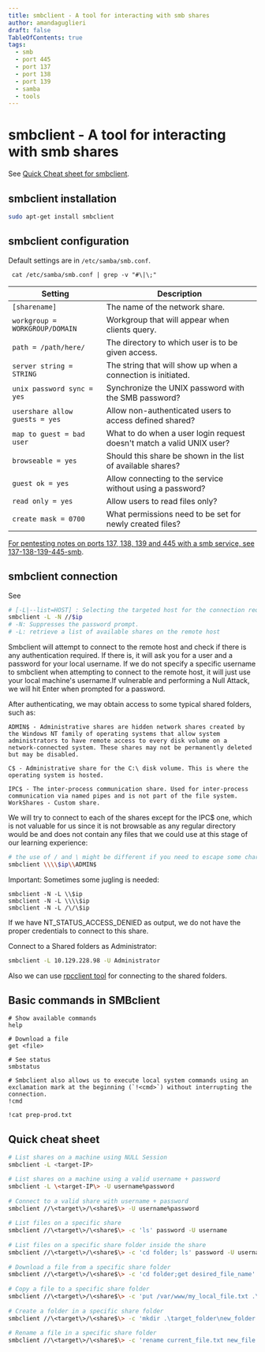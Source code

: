 ```yaml
---
title: smbclient - A tool for interacting with smb shares
author: amandaguglieri
draft: false
TableOfContents: true
tags:
  - smb
  - port 445
  - port 137
  - port 138
  - port 139
  - samba
  - tools
---
```


# smbclient - A tool for interacting with smb shares

See [Quick Cheat sheet for smbclient](#quick-cheat-sheet).

## smbclient installation 

```bash
sudo apt-get install smbclient
```


## smbclient configuration

Default settings are in `/etc/samba/smb.conf`.

```shell-session
 cat /etc/samba/smb.conf | grep -v "#\|\;" 
```


| **Setting**                    | **Description**                                                       |
| ------------------------------ | --------------------------------------------------------------------- |
| `[sharename]`                  | The name of the network share.                                        |
| `workgroup = WORKGROUP/DOMAIN` | Workgroup that will appear when clients query.                        |
| `path = /path/here/`           | The directory to which user is to be given access.                    |
| `server string = STRING`       | The string that will show up when a connection is initiated.          |
| `unix password sync = yes`     | Synchronize the UNIX password with the SMB password?                  |
| `usershare allow guests = yes` | Allow non-authenticated users to access defined shared?               |
| `map to guest = bad user`      | What to do when a user login request doesn't match a valid UNIX user? |
| `browseable = yes`             | Should this share be shown in the list of available shares?           |
| `guest ok = yes`               | Allow connecting to the service without using a password?             |
| `read only = yes`              | Allow users to read files only?                                       |
| `create mask = 0700`           | What permissions need to be set for newly created files?              |


[For pentesting notes on ports 137, 138, 139 and 445 with a smb service, see 137-138-139-445-smb](137-138-139-445-smb.md). 


## smbclient connection

See 
```bash
# [-L|--list=HOST] : Selecting the targeted host for the connection request.
smbclient -L -N //$ip
# -N: Suppresses the password prompt.
# -L: retrieve a list of available shares on the remote host
```

Smbclient will attempt to connect to the remote host and check if there is any authentication required. If there is, it will ask you for a user and a password for your local username. If we do not specify a specific username to smbclient when attempting to connect to the remote host, it will just use your local machine's username.If vulnerable and performing a Null Attack, we will hit Enter when prompted for a password.

After authenticating, we may obtain access to some typical shared folders, such as:

```
ADMIN$ - Administrative shares are hidden network shares created by the Windows NT family of operating systems that allow system administrators to have remote access to every disk volume on a network-connected system. These shares may not be permanently deleted but may be disabled.

C$ - Administrative share for the C:\ disk volume. This is where the operating system is hosted.

IPC$ - The inter-process communication share. Used for inter-process communication via named pipes and is not part of the file system.
WorkShares - Custom share. 
```

We will try to connect to each of the shares except for the IPC$ one, which is not valuable for us since it is not browsable as any regular directory would be and does not contain any files that we could use at this stage of our learning experience: 
```bash
# the use of / and \ might be different if you need to escape some characters
smbclient \\\\$ip\\ADMIN$
```

Important: Sometimes some jugling is needed:

```shell-session
smbclient -N -L \\$ip
smbclient -N -L \\\\$ip
smbclient -N -L /\/\$ip
```

If we have NT_STATUS_ACCESS_DENIED as output, we do not have the proper credentials to connect to this share. 


Connect to a Shared folders as Administrator:

```bash
smbclient -L 10.129.228.98 -U Administrator
```

Also we can use [rpcclient tool](rpcclient.md) for connecting to the shared folders.


## Basic commands in SMBclient

```smb-session
# Show available commands
help

# Download a file
get <file>

# See status
smbstatus

# Smbclient also allows us to execute local system commands using an exclamation mark at the beginning (`!<cmd>`) without interrupting the connection.
!cmd

!cat prep-prod.txt
```


## Quick cheat sheet 

```bash
# List shares on a machine using NULL Session
smbclient -L <target-IP>

# List shares on a machine using a valid username + password
smbclient -L \<target-IP\> -U username%password
 
# Connect to a valid share with username + password
smbclient //\<target\>/\<share$\> -U username%password
  
# List files on a specific share
smbclient //\<target\>/\<share$\> -c 'ls' password -U username
 
# List files on a specific share folder inside the share
smbclient //\<target\>/\<share$\> -c 'cd folder; ls' password -U username
 
# Download a file from a specific share folder
smbclient //\<target\>/\<share$\> -c 'cd folder;get desired_file_name' password -U username
  
# Copy a file to a specific share folder
smbclient //\<target\>/\<share$\> -c 'put /var/www/my_local_file.txt .\target_folder\target_file.txt' password -U username
 
# Create a folder in a specific share folder
smbclient //\<target\>/\<share$\> -c 'mkdir .\target_folder\new_folder' password -U username
 
# Rename a file in a specific share folder
smbclient //\<target\>/\<share$\> -c 'rename current_file.txt new_file.txt' password -U username
```